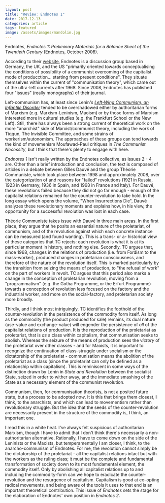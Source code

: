 ```yaml
---
layout: post
title: "Review: Endnotes 1"
date: 2017-12-13
categories: article
tags: featured
image: /assets/images/mandolin.jpg
---
```


Endnotes, *Endnotes 1: Preliminary Materials for a Balance Sheet of the Twentieth
Century* (Endnotes, October 2008).

According to their [website](https://endnotes.org.uk/about), Endnotes is
a discussion group based in Germany, the UK, and the US "primarily
oriented towards conceptualising the conditions of possibility of a
communist overcoming of the capitalist mode of producction... starting
from present conditions". They situate themselves within the current of
"communisation theory", which came out of the ultra-left currents after
1968\. Since 2008, Endnotes has published four "issues" (really
      monographs) of their journal.

Left-communism has, at least since Lenin's [*Left-Wing Communism, an
Infantile
Disorder*](https://www.marxists.org/archive/lenin/works/1920/lwc/)
tended to be overshadowed either by authoritarian forms of Marxism (e.g.
Marxism-Leninism, Maoism) or by those forms of Marxism interested more
in cultural studies (e.g. the Frankfurt School or the New Left). Still,
there has always been a strong current of theoretical work on the more
"anarchist" side of Marxist/communist theory, including the work of
Tiqqun, The Invisible Committee, and some strains of
workerism/autonomism. The approaches of these groups can tend towards
the kind of movemenism Moufawad-Paul critiques in *The Communist
Necessity*, but I think that there's plenty to engage with here.

*Endnotes 1* isn't really written by the Endnotes collective, as issues
2 - 4 are. Other than a brief introduction and conclusion, the text is
composed of articles in a debate between Gilles Dauv&eacute; and the
group Th&eacute;orie Communiste, which took place between 1998 and
approximately 2008, over the categorization of and reasons for "failed"
revolutions (1921 in Russia, 1923 in Germany, 1936 in Spain, and 1968 in
France and Italy). For Dauv&eacute;, these revolutions failed because they
did not go far enough - enough of the capitalist relations remained for
the counter-revolution to take hold. In the long essay which opens the
volume, "When Insurrections Die", Dauv&eacute; analyzes these
revolutionary moments and explains how, in his view, the opportunity for
a successful revolution was lost in each case.

Th&eacute;orie Communiste takes issue with Dauv&eacute; in three main
areas. In the first place, they argue that he posits an essential nature of the proletariat,
of communism, and of the revolution against which each concrete instance
can be measured (and found wanting). This is a trans- or a- historical
view of these categories that TC rejects: each revolution is what it is
at its particular moment in history, and nothing else. Secondly, TC
argues that, since 1968, changes in the relations of production (i.e.
from Fordism to the mass-worker), produced changes in proletarian
consciousness, and therefore of the nature of the revolution itself.
This is marked particularly by the transition from seizing the means of
production, to "the refusal of work" on the part of workers in revolt.
TC argues that this period also marks a change in the conception of
proletarian revolution, moving from a "programmatism" (e.g. the Gotha
Programme, or the Erfurt Programme) towards a conception of revolution
less focused on the factory and the industrial worker, and more on the
social-factory, and proletarian society more broadly.

Thirdly, and I think most intriguingly, TC identifies the foothold of
the counter-revolution in the persistence of the commodity form itself.
As long as the commodity (the product produced for sale) remains, its
dual nature (use-value and exchange-value) will engender the persistence
of *all* of the capitalist relations of production. It is the
reproduction of the proletariat as proletariat, that is *as* a class
within capitalism, that communisation seeks to abolish. Whereas the
seizure of the means of production sees the *victory* of the proletariat
over other classes - and for Maoists, it is important to recognize the
continuation of class-struggle under socialism or the dictatorship of
the proletariat - communisation means the abolition of the proletariat
as a class (since the proletariat can only be defined as a relationship
within capitalism). This is reminiscent in some ways of the distinction
drawn by Lenin in *State and Revolution* between the socialist State,
seized in order to wither away, and the immediate smashing of the State
as a necessary element of the communist revolution.

Communism, then, for communisation theorists, is not a posited future
state, but a process to be adopted *now*. It is this that brings them
closest, I think, to the anarchists, and which can lead to movementism
rather than revolutionary struggle. But the idea that the seeds of the
counter-revolution are necessarily present in the structure of the
commodity is, I think, an important one.

I read this in a white heat. I've always felt suspicious of
authoritarian Marxism, though I have to admit that I don't think there's
necessarily a non-authoritarian alternative. Rationally, I have to come
down on the side of the Leninists or the Maoists, but temperamentally I
am closer, I think, to the anarcho-communism of Endnotes. For me, the
revolution cannot simply be the dictatorship of the proletariat - all
the capitalist relations intact but with the workers as the ruling class; it must be the complete and fundamental
transformation of society down to its most fundamental element, the
commodity itself. Only by abolishing all capitalist relations up to and including the
commodity-form can we hope to eradicate the counter-revolution and the
resurgence of capitalism. Capitalism is good at co-opting radical
movements, and being aware of the tools it uses to that end is an
important theoretical contribution. This issue of *Endnotes* sets the
stage for the elaboration of Endnotes' own position in *Endnotes 2*.
